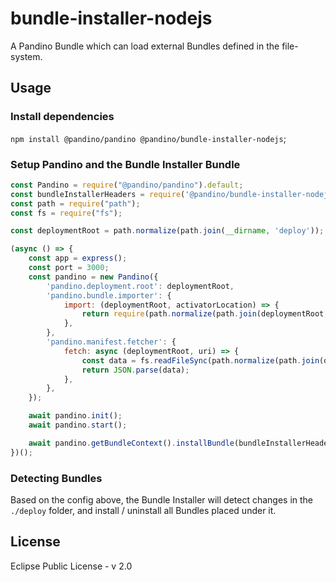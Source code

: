 # bundle-installer-nodejs

A Pandino Bundle which can load external Bundles defined in the file-system.

## Usage

### Install dependencies

`npm install @pandino/pandino @pandino/bundle-installer-nodejs`;

### Setup Pandino and the Bundle Installer Bundle

```javascript
const Pandino = require("@pandino/pandino").default;
const bundleInstallerHeaders = require('@pandino/bundle-installer-nodejs').default;
const path = require("path");
const fs = require("fs");

const deploymentRoot = path.normalize(path.join(__dirname, 'deploy'));

(async () => {
    const app = express();
    const port = 3000;
    const pandino = new Pandino({
        'pandino.deployment.root': deploymentRoot,
        'pandino.bundle.importer': {
            import: (deploymentRoot, activatorLocation) => {
                return require(path.normalize(path.join(deploymentRoot, activatorLocation)));
            },
        },
        'pandino.manifest.fetcher': {
            fetch: async (deploymentRoot, uri) => {
                const data = fs.readFileSync(path.normalize(path.join(deploymentRoot, uri)), {encoding: 'utf8'});
                return JSON.parse(data);
            },
        },
    });

    await pandino.init();
    await pandino.start();

    await pandino.getBundleContext().installBundle(bundleInstallerHeaders);
})();
```
### Detecting Bundles

Based on the config above, the Bundle Installer will detect changes in the `./deploy` folder, and install / uninstall
all Bundles placed under it.

## License

Eclipse Public License - v 2.0
